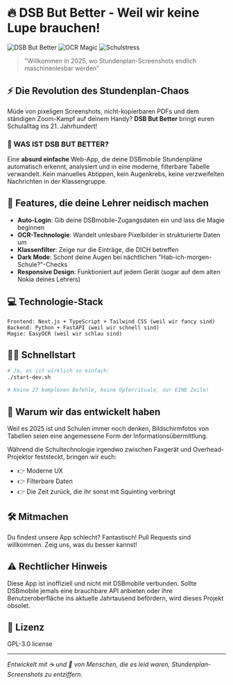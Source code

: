 # 🔥 DSB But Better - Weil wir keine Lupe brauchen!

![DSB But Better](https://img.shields.io/badge/DSB-But_Better-FF5733?style=for-the-badge)
![OCR Magic](https://img.shields.io/badge/OCR-Magic_inside-9933FF?style=for-the-badge)
![Schulstress](https://img.shields.io/badge/Schulstress-Reduziert-33FF57?style=for-the-badge)

> "Willkommen in 2025, wo Stundenplan-Screenshots endlich maschinenlesbar werden"

## ⚡ Die Revolution des Stundenplan-Chaos

Müde von pixeligen Screenshots, nicht-kopierbaren PDFs und dem ständigen Zoom-Kampf auf deinem Handy? **DSB But Better** bringt euren Schulalltag ins 21. Jahrhundert! 

### 🤔 WAS IST DSB BUT BETTER?

Eine **absurd einfache** Web-App, die deine DSBmobile Stundenpläne automatisch erkennt, analysiert und in eine moderne, filterbare Tabelle verwandelt. Kein manuelles Abtippen, kein Augenkrebs, keine verzweifelten Nachrichten in der Klassengruppe.

## 🚀 Features, die deine Lehrer neidisch machen

- **Auto-Login**: Gib deine DSBmobile-Zugangsdaten ein und lass die Magie beginnen
- **OCR-Technologie**: Wandelt unlesbare Pixelbilder in strukturierte Daten um
- **Klassenfilter**: Zeige nur die Einträge, die DICH betreffen
- **Dark Mode**: Schont deine Augen bei nächtlichen "Hab-ich-morgen-Schule?"-Checks
- **Responsive Design**: Funktioniert auf jedem Gerät (sogar auf dem alten Nokia deines Lehrers)

## 💻 Technologie-Stack

```
Frontend: Next.js + TypeScript + Tailwind CSS (weil wir fancy sind)
Backend: Python + FastAPI (weil wir schnell sind)
Magie: EasyOCR (weil wir schlau sind)
```

## 🏃‍♂️ Schnellstart

```bash
# Ja, es ist wirklich so einfach:
./start-dev.sh

# Keine 27 komplexen Befehle, keine Opferrituale, nur EINE Zeile!
```

## 🧠 Warum wir das entwickelt haben

Weil es 2025 ist und Schulen immer noch denken, Bildschirmfotos von Tabellen seien eine angemessene Form der Informationsübermittlung.

Während die Schultechnologie irgendwo zwischen Faxgerät und Overhead-Projektor feststeckt, bringen wir euch:
- 👉 Moderne UX
- 👉 Filterbare Daten
- 👉 Die Zeit zurück, die ihr sonst mit Squinting verbringt

## 🛠️ Mitmachen

Du findest unsere App schlecht? Fantastisch! Pull Requests sind willkommen. Zeig uns, was du besser kannst!

## ⚠️ Rechtlicher Hinweis

Diese App ist inoffiziell und nicht mit DSBmobile verbunden. Sollte DSBmobile jemals eine brauchbare API anbieten oder ihre Benutzeroberfläche ins aktuelle Jahrtausend befördern, wird dieses Projekt obsolet.

## 📝 Lizenz

GPL-3.0 license

---

*Entwickelt mit ☕ und 🤬 von Menschen, die es leid waren, Stundenplan-Screenshots zu entziffern.*
